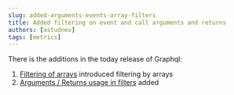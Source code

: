 ```yaml
---
slug: added-arguments-events-array-filters
title: Added filtering on event and call arguments and returns
authors: [astudnev]
tags: [metrics]
---
```


There is the additions in the today release of Graphql:

1. [Filtering of arrays](/docs/graphql/filters/#array-filter-types) introduced filtering by arrays
2. [Arguments / Returns usage in filters](/docs/schema/evm/arguments/#filters-on-arguments) added
